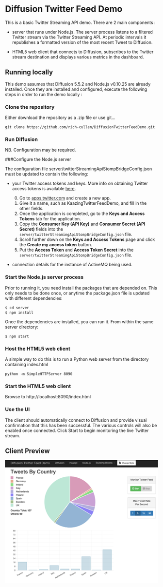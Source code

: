 # Diffusion Twitter Feed Demo

This is a basic Twitter Streaming API demo. There are 2 main components :

- server that runs under Node.js. The server process listens to a filtered Twitter stream via the Twitter Streaming API. At periodic intervals it republishes a formatted version of the most recent Tweet to Diffusion.

- HTML5 web client that connects to Diffusion, subscribes to the Twitter stream destination and displays various metrics in the dashboard.


## Running locally

This demo assumes that Diffusion 5.5.2 and Node.js v0.10.25 are already installed. Once they are installed and configured, execute the following steps in order to run the demo locally :


### Clone the repository

Either download the repository as a .zip file or use git...

```Shell
git clone https://github.com/rich-cullen/DiffusionTwitterFeedDemo.git
```


### Run Diffusion

NB. Configuration may be required.


###Configure the Node.js server

The configuration file server/twitterStreamingApiStompBridgeConfig.json must be updated to contain the following:

- your Twitter access tokens and keys. More info on obtaining Twitter access tokens is available [here](https://dev.twitter.com/oauth/overview).

    0. Go to [apps.twitter.com](https://apps.twitter.com/) and create a new app.
    0. Give it a name, such as KaazingTwitterFeedDemo, and fill in the other fields.
    0. Once the application is completed, go to the **Keys and Access Tokens** tab for the application.
    0. Copy the **Consumer Key (API Key)** and **Consumer Secret (API Secret)** fields into the `server/twitterStreamingApiStompBridgeConfig.json` file.
    0. Scroll further down on the **Keys and Access Tokens** page and click the **Create my access token** button.
    0. Put the **Access Token** and **Access Token Secret** into the `server/twitterStreamingApiStompBridgeConfig.json` file.

- connection details for the instance of ActiveMQ being used.


### Start the Node.js server process

Prior to running it, you need install the packages that are depended on. This only needs to be done once, or anytime the package.json file is updated with different dependencies:

```Shell
$ cd server
$ npm install
```
Once the dependencies are installed, you can run it. From within the same server directory:

```Shell
$ npm start
```


### Host the HTML5 web client

A simple way to do this is to run a Python web server from the directory containing index.html

```Shell
python -m SimpleHTTPServer 8090
```

### Start the HTML5 web client

Browse to http://localhost:8090/index.html


### Use the UI

The client should automatically connect to Diffusion and provide visual confirmation that this has been successful. The various controls will also be enabled once connected. Click Start to begin monitoring the live Twitter stream.

## Client Preview

<img src="dashboard.png"></img>